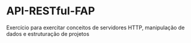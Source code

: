 # API-RESTful-FAP
Exercício para exercitar conceitos de servidores HTTP, manipulação de dados e estruturação de projetos
